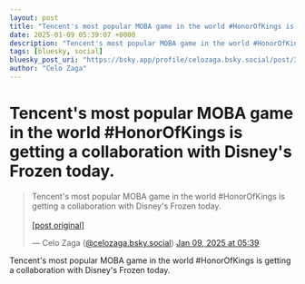 ```yaml
---
layout: post
title: "Tencent's most popular MOBA game in the world #HonorOfKings is getting a collaboration with Disney's Frozen today."
date: 2025-01-09 05:39:07 +0000
description: "Tencent's most popular MOBA game in the world #HonorOfKings is getting a collaboration with Disney's Frozen today."
tags: [bluesky, social]
bluesky_post_uri: "https://bsky.app/profile/celozaga.bsky.social/post/3lfbxlickd22n"
author: "Celo Zaga"
---
```


<h1 class="bluesky-post-title">Tencent's most popular MOBA game in the world #HonorOfKings is getting a collaboration with Disney's Frozen today.</h1>


<blockquote class="bluesky-embed" data-bluesky-uri="at://did:plc:lmh6rennptq77inaztnovw4b/app.bsky.feed.post/3lfbxlickd22n" data-bluesky-embed-color-mode="system">
<p lang="">Tencent's most popular MOBA game in the world #HonorOfKings is getting a collaboration with Disney's Frozen today.<br><br><a href="https://bsky.app/profile/celozaga.bsky.social/post/3lfbxlickd22n">[post original]</a></p>
&mdash; Celo Zaga (<a href="https://bsky.app/profile/did:plc:lmh6rennptq77inaztnovw4b">@celozaga.bsky.social</a>) <a href="https://bsky.app/profile/celozaga.bsky.social/post/3lfbxlickd22n">Jan 09, 2025 at 05:39</a>
</blockquote>
<script async src="https://embed.bsky.app/static/embed.js" charset="utf-8"></script>


<p class="bluesky-post-description">Tencent's most popular MOBA game in the world #HonorOfKings is getting a collaboration with Disney's Frozen today.</p>
